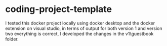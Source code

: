 # coding-project-template

I tested this docker project locally using docker desktop and the docker extension on visual studio, in terms of output for both version 1 and version two everything is correct, I developed the changes in the v1\guestbook folder.
